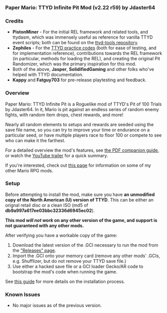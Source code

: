 ### Paper Mario: TTYD Infinite Pit Mod (v2.22 r59) by Jdaster64

### Credits
*   **PistonMiner** - For the initial REL framework and related tools, and 
    ttydasm, which was immensely useful as reference for vanilla TTYD event 
    scripts; both can be found on the 
    [ttyd-tools repository](https://github.com/PistonMiner/ttyd-tools).
*   **Zephiles** - For the 
    [TTYD practice codes](https://github.com/Zephiles/TTYD-Practice-Codes) 
    (both for ease of testing, and for implementation reference), 
    contributions towards the REL framework (in particular, methods for 
    loading the REL), and creating the original Pit Randomizer, 
    which was the primary inspiration for this mod.
*   Both of the above, **Jasper**, **SolidifiedGaming** and other folks who've 
    helped with TTYD documentation.
*   **Kappy** and **Fatguy703** for pre-release playtesting and feedback.

### Overview
Paper Mario: TTYD Infinite Pit is a Roguelike mod of TTYD's Pit of 100 Trials 
by Jdaster64. In it, Mario is pit against an endless series of random enemy 
fights, with random item drops, chest rewards, and more!

Nearly all random elements to setups and rewards are seeded using the save
file name, so you can try to improve your time or endurance on a particular 
seed, or have multiple players race to floor 100 or compete to see who can make
it the farthest.

For a detailed overview the mod's features, see
[the PDF companion guide](https://drive.google.com/file/d/1O3HeDO48nqtygA-JTM8_VO5MC4-EOBvc/view?usp=sharing),
or watch the [YouTube trailer](https://youtu.be/Anx8Smepb_Q) for a quick summary.

If you're interested, check out [this page](https://goo.gl/vjJjVd)
for information on some of my other Mario RPG mods.

### Setup
Before attempting to install the mod, make sure you have **an unmodified copy of 
the North American (U) version of TTYD**.
This can be either an orignal retail disc or a clean ISO
(md5 of **db9a997a617ee03bbc32336d6945ec02**).

**This mod _will not work_ on any other version of the game, and support is not 
guaranteed with any other mods.**

After verifying you have a workable copy of the game:

1.  Download the latest version of the .GCI necessary to run the mod from the
    ["Releases" page](https://github.com/jdaster64/ttyd-infinite-pit/releases).
1.  Import the .GCI onto your memory card (remove any other mods' .GCIs,
    e.g. Shufflizer, but do not remove your TTYD save file.)
1.  Use either a hacked save file or a GCI loader Gecko/AR code to bootstrap
    the mod's code when running the game.
    
See [this guide](https://bit.ly/2Qi7krl) for more details on the 
installation process.


### Known Issues

*   No major issues as of the previous version.

